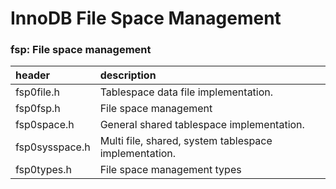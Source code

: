 # InnoDB File Space Management

###  fsp: File space management

|header|description|
|:---|:---|
| fsp0file.h | Tablespace data file implementation. |
| fsp0fsp.h | File space management |
| fsp0space.h | General shared tablespace implementation. |
| fsp0sysspace.h | Multi file, shared, system tablespace implementation. |
| fsp0types.h | File space management types |
